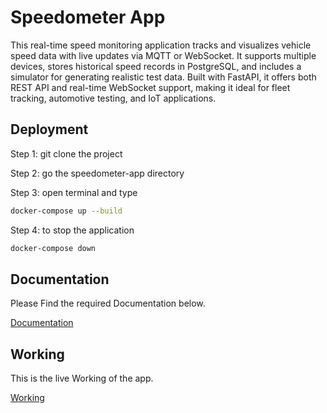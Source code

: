# Speedometer App

This real-time speed monitoring application tracks and visualizes vehicle speed data with live updates via MQTT or WebSocket. It supports multiple devices, stores historical speed records in PostgreSQL, and includes a simulator for generating realistic test data. Built with FastAPI, it offers both REST API and real-time WebSocket support, making it ideal for fleet tracking, automotive testing, and IoT applications.


## Deployment
Step 1: git clone the project 

Step 2: go the speedometer-app directory

Step 3: open terminal and type
    

```bash
docker-compose up --build
```

Step 4: to stop the application

```bash
docker-compose down
```


## Documentation

Please Find the required Documentation below.


[Documentation](https://linktodocumentation)


## Working

This is the live Working of the app.


[Working](https://drive.google.com/file/d/1WCUP1IJXmb05BlFMmTsiTvXJXl3qMWQp/view?usp=sharing)

